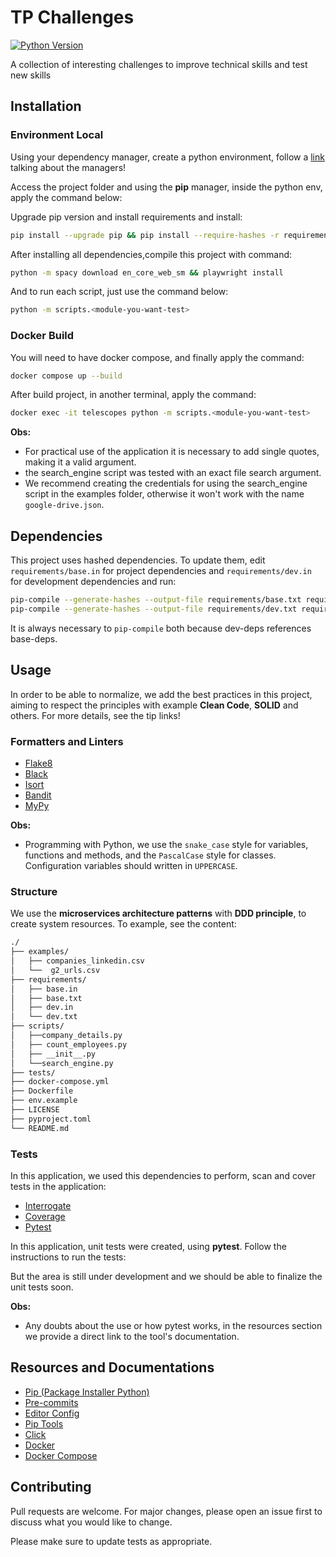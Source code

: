 # TP Challenges

[![Python Version][python-image]][python-url]


A collection of interesting challenges to improve technical skills and test new skills

## Installation

### Environment Local

Using your dependency manager, create a python environment, follow a [link](https://ahmed-nafies.medium.com/pip-pipenv-poetry-or-conda-7d2398adbac9) talking about the managers!

Access the project folder and using the **pip** manager, inside the python env, apply the command below:

Upgrade pip version and install requirements and install:

```sh
pip install --upgrade pip && pip install --require-hashes -r requirements/dev.txt
```
After installing all dependencies,compile this project with command:

```sh
python -m spacy download en_core_web_sm && playwright install
```

And to run each script, just use the command below:
```sh
python -m scripts.<module-you-want-test>
```

### Docker Build

You will need to have docker compose, and finally apply the command:

```sh
docker compose up --build
```

After build project, in another terminal, apply the command:

```sh
docker exec -it telescopes python -m scripts.<module-you-want-test>
```


**Obs:**

* For practical use of the application it is necessary to add single quotes, making it a valid argument.
* the search_engine script was tested with an exact file search argument.
* We recommend creating the credentials for using the search_engine script in the examples folder, otherwise it won't work with the name `google-drive.json`.


## Dependencies

This project uses hashed dependencies. To update them, edit `requirements/base.in` for project dependencies and `requirements/dev.in` for development dependencies and run:
```sh
pip-compile --generate-hashes --output-file requirements/base.txt requirements/base.in && \
pip-compile --generate-hashes --output-file requirements/dev.txt requirements/dev.in
```
It is always necessary to `pip-compile` both because dev-deps references base-deps.

## Usage

In order to be able to normalize, we add the best practices in this project, aiming to respect the principles with example **Clean Code**, **SOLID** and others. For more details, see the tip links!


### Formatters and Linters

* [Flake8](https://flake8.pycqa.org/en/latest/index.html)
* [Black](https://black.readthedocs.io/en/stable/)
* [Isort](https://isort.readthedocs.io/en/latest/)
* [Bandit](https://bandit.readthedocs.io/en/latest/)
* [MyPy](https://mypy.readthedocs.io/en/stable/)

**Obs:**

* Programming with Python, we use the `snake_case` style for variables, functions and methods, and the `PascalCase` style for classes. Configuration variables should written in `UPPERCASE`.

### Structure

We use the **microservices architecture patterns** with **DDD principle**, to create system resources. To example, see the content:

```sh
./
├── examples/
│   ├── companies_linkedin.csv
│   └──  g2_urls.csv
├── requirements/
│   ├── base.in
│   ├── base.txt
│   ├── dev.in
│   └── dev.txt
├── scripts/
│   ├──company_details.py
│   ├── count_employees.py
│   ├── __init__.py
│   └──search_engine.py
├── tests/
├── docker-compose.yml
├── Dockerfile
├── env.example
├── LICENSE
├── pyproject.toml
└── README.md

```

### Tests

In this application, we used this dependencies to perform, scan and cover tests in the application:

* [Interrogate](https://interrogate.readthedocs.io/en/latest/)
* [Coverage](https://coverage.readthedocs.io/en/7.3.2/)
* [Pytest](https://docs.pytest.org/en/7.4.x/)

In this application, unit tests were created, using **pytest**. Follow the instructions to run the tests:

But the area is still under development and we should be able to finalize the unit tests soon.

**Obs:**

* Any doubts about the use or how pytest works, in the resources section we provide a direct link to the tool's documentation.


## Resources and Documentations

* [Pip (Package Installer Python)](https://pip.pypa.io/en/stable/)
* [Pre-commits](https://pre-commit.com/index.html)
* [Editor Config](https://editorconfig.org/)
* [Pip Tools](https://github.com/jazzband/pip-tools)
* [Click](https://click.palletsprojects.com/en/8.1.x/)
* [Docker](https://docs.docker.com/get-started/)
* [Docker Compose](https://docs.docker.com/compose/)

## Contributing

Pull requests are welcome. For major changes, please open an issue first to discuss what you would like to change.

Please make sure to update tests as appropriate.

[python-url]: https://www.python.org/dev/peps/pep-0596/
[python-image]: https://img.shields.io/badge/python-v3.10-blue
